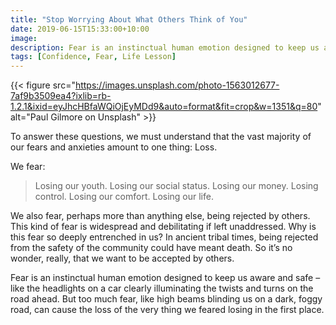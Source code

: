 ```yaml
---
title: "Stop Worrying About What Others Think of You"
date: 2019-06-15T15:33:00+10:00
image:
description: Fear is an instinctual human emotion designed to keep us aware and safe
tags: [Confidence, Fear, Life Lesson]
---
```


{{< figure src="https://images.unsplash.com/photo-1563012677-7af9b3509ea4?ixlib=rb-1.2.1&ixid=eyJhcHBfaWQiOjEyMDd9&auto=format&fit=crop&w=1351&q=80" alt="Paul Gilmore on Unsplash" >}}

To answer these questions, we must understand that the vast majority of our fears and anxieties amount to one thing: Loss.

We fear:
> Losing our youth.
> Losing our social status.
> Losing our money.
> Losing control.
> Losing our comfort.
> Losing our life.

We also fear, perhaps more than anything else, being rejected by others. This kind of fear is widespread and debilitating if left unaddressed. Why is this fear so deeply entrenched in us? In ancient tribal times, being rejected from the safety of the community could have meant death. So it’s no wonder, really, that we want to be accepted by others.

Fear is an instinctual human emotion designed to keep us aware and safe – like the headlights on a car clearly illuminating the twists and turns on the road ahead. But too much fear, like high beams blinding us on a dark, foggy road, can cause the loss of the very thing we feared losing in the first place.
